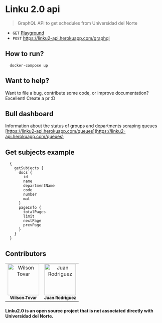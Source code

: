 # Linku 2.0 api

> GraphQL API to get schedules from Universidad del Norte

* `GET` [Playground](https://linku2-api.herokuapp.com/graphql)
* `POST` https://linku2-api.herokuapp.com/graphql

## How to run?

```shell
  docker-compose up
```

## Want to help?

Want to file a bug, contribute some code, or improve documentation? Excellent! Create a pr :D

## Bull dashboard

Information about the status of groups and departments scraping queues
[https://linku2-api.herokuapp.com/queues](https://linku2-api.herokuapp.com/queues)

## Get subjects example

```shell
  {
    getSubjects {
      docs {
        id
        name
        departmentName
        code
        number
        mat
      }
      pageInfo {
        totalPages
        limit
        nextPage
        prevPage
      }
    }
  }
```

## <a name="contributors"></a> Contributors

<table>
  <tr>
    <td align="center"><a href="https://github.com/krthr"><img src="https://avatars.githubusercontent.com/u/18665740?s=400&v=4" width="100px;" alt="Wilson Tovar"/><br /><sub><b>Wilson Tovar</b></sub></a></td>
    <td align="center"><a href="https://github.com/sjdonado"><img src="https://avatars.githubusercontent.com/u/27580836?s=96&v=4" width="100px;" alt="Juan Rodriguez"/><br /><sub><b>Juan Rodriguez</b></sub></a></td>
  </tr>
<table>

#### Linku2.0 is an open source project that is not associated directly with Universidad del Norte.
